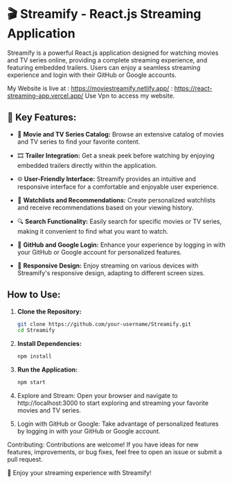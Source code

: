 # 🎬 Streamify - React.js Streaming Application

Streamify is a powerful React.js application designed for watching movies and TV series online, providing a complete streaming experience, and featuring embedded trailers. Users can enjoy a seamless streaming experience and login with their GitHub or Google accounts.

My Website is live at : https://moviestreamify.netlify.app/
                      : https://react-streaming-app.vercel.app/
Use Vpn to access my website.

## 🚀 Key Features:

- 🎥 **Movie and TV Series Catalog:** Browse an extensive catalog of movies and TV series to find your favorite content.

- 🎞️ **Trailer Integration:** Get a sneak peek before watching by enjoying embedded trailers directly within the application.

- 🌐 **User-Friendly Interface:** Streamify provides an intuitive and responsive interface for a comfortable and enjoyable user experience.

- 📜 **Watchlists and Recommendations:** Create personalized watchlists and receive recommendations based on your viewing history.

- 🔍 **Search Functionality:** Easily search for specific movies or TV series, making it convenient to find what you want to watch.

- 🚀 **GitHub and Google Login:** Enhance your experience by logging in with your GitHub or Google account for personalized features.

- 📱 **Responsive Design:** Enjoy streaming on various devices with Streamify's responsive design, adapting to different screen sizes.

## How to Use:

1. **Clone the Repository:**
   ```bash
   git clone https://github.com/your-username/Streamify.git
   cd Streamify
   
2. **Install Dependencies:**
   ```bash
   npm install

3. **Run the Application:**
   ```bash
   npm start

4. Explore and Stream:
Open your browser and navigate to http://localhost:3000 to start exploring and streaming your favorite movies and TV series.

5. Login with GitHub or Google:
Take advantage of personalized features by logging in with your GitHub or Google account.

Contributing:
Contributions are welcome! If you have ideas for new features, improvements, or bug fixes, feel free to open an issue or submit a pull request.

🍿 Enjoy your streaming experience with Streamify!
